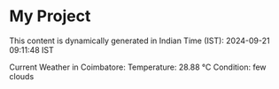 # My Project

This content is dynamically generated in Indian Time (IST): 2024-09-21 09:11:48 IST


Current Weather in Coimbatore:
Temperature: 28.88 °C
Condition: few clouds
